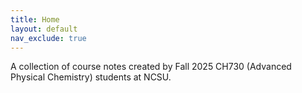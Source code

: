 ```yaml
---
title: Home
layout: default
nav_exclude: true
---
```


A collection of course notes created by Fall 2025 CH730 (Advanced Physical Chemistry) students at NCSU.